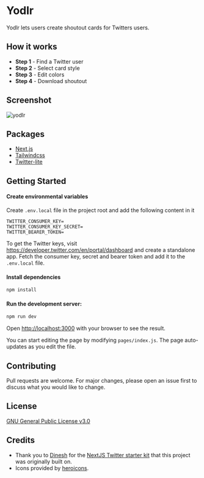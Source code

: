# Yodlr

Yodlr lets users create shoutout cards for Twitters users.

## How it works
- **Step 1** - Find a Twitter user
- **Step 2** - Select card style
- **Step 3** - Edit colors
- **Step 4** - Download shoutout

## Screenshot
![yodlr](https://user-images.githubusercontent.com/79528133/152577897-e4473daf-373b-48ba-b7b4-7f762ff25c47.png)

## Packages

- [Next.js](https://nextjs.org/docs)
- [Tailwindcss](https://tailwindcss.com/docs)
- [Twitter-lite](https://github.com/draftbit/twitter-lite)

## Getting Started
#### Create environmental variables
Create `.env.local` file in the project root and add the following content in it

```
TWITTER_CONSUMER_KEY=
TWITTER_CONSUMER_KEY_SECRET=
TWITTER_BEARER_TOKEN=
```

To get the Twitter keys, visit https://developer.twitter.com/en/portal/dashboard and create a standalone app. Fetch the consumer key, secret and bearer token and add it to the `.env.local` file.

#### Install dependencies

```bash
npm install
```

#### Run the development server:

```bash
npm run dev
```

Open [http://localhost:3000](http://localhost:3000) with your browser to see the result.

You can start editing the page by modifying `pages/index.js`. The page auto-updates as you edit the file.

## Contributing
Pull requests are welcome. For major changes, please open an issue first to discuss what you would like to change.

## License
[GNU General Public License v3.0](https://choosealicense.com/licenses/gpl-3.0/)

## Credits
- Thank you to [Dinesh](https://twitter.com/SDinesh91) for the [NextJS Twitter starter kit](https://github.com/Dineshs91/nextjs-twitter-starter) that this project was originally built on.
- Icons provided by [heroicons](https://heroicons.dev/).

